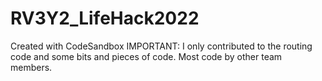 # RV3Y2_LifeHack2022
Created with CodeSandbox
IMPORTANT: I only contributed to the routing code and some bits and pieces of code. Most code by other team members.
